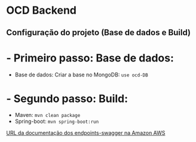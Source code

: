 # OCD Backend

## Configuração do projeto (Base de dados e Build)
# - Primeiro passo: Base de dados:

- Base de dados: Criar a base no MongoDB: `use ocd-DB`

# - Segundo passo: Build:
- Maven: `mvn clean package`
- Spring-boot: `mvn spring-boot:run`


[URL da documentação dos endpoints-swagger na Amazon AWS](http://ec2-3-16-43-248.us-east-2.compute.amazonaws.com:8080/swagger-ui.html)
